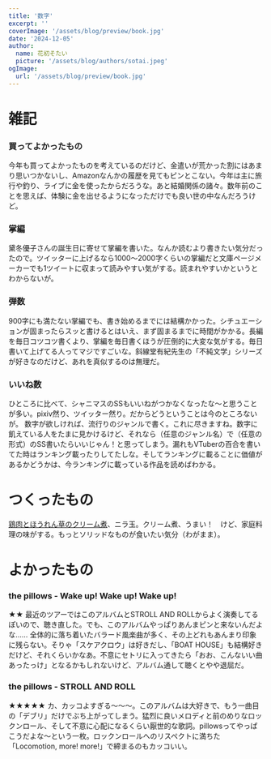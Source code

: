 ```yaml
---
title: '数字'
excerpt: ''
coverImage: '/assets/blog/preview/book.jpg'
date: '2024-12-05'
author:
  name: 花初そたい
  picture: '/assets/blog/authors/sotai.jpeg'
ogImage:
  url: '/assets/blog/preview/book.jpg'
---
```

# 雑記
### 買ってよかったもの
今年も買ってよかったものを考えているのだけど、金遣いが荒かった割にはあまり思いつかないし、Amazonなんかの履歴を見てもピンとこない。今年は主に旅行や釣り、ライブに金を使ったからだろうな。あと結婚関係の諸々。数年前のことを思えば、体験に金を出せるようになっただけでも良い世の中なんだろうけど。

### 掌編
黛冬優子さんの誕生日に寄せて掌編を書いた。なんか読むより書きたい気分だったので。ツイッターに上げるなら1000～2000字くらいの掌編だと文庫ページメーカーでも1ツイートに収まって読みやすい気がする。読まれやすいかというとわからないが。

### 弾数
900字にも満たない掌編でも、書き始めるまでには結構かかった。シチュエーションが固まったらスッと書けるとはいえ、まず固まるまでに時間がかかる。長編を毎日コツコツ書くより、掌編を毎日書くほうが圧倒的に大変な気がする。毎日書いて上げてる人ってマジですごいな。斜線堂有紀先生の「不純文学」シリーズが好きなのだけど、あれを真似するのは無理だ。

### いいね数
ひところに比べて、シャニマスのSSもいいねがつかなくなったな～と思うことが多い。pixiv然り、ツイッター然り。だからどうということは今のところないが。
数字が欲しければ、流行りのジャンルで書く。これに尽きますね。数字に飢えている人をたまに見かけるけど、それなら（任意のジャンル名）で（任意の形式）のSS書いたらいいじゃん！と思ってしまう。漏れもVTuberの百合を書いてた時はランキング載ったりしてたしな。そしてランキングに載ることに価値があるかどうかは、今ランキングに載っている作品を読めばわかる。

# つくったもの
[鶏肉とほうれん草のクリーム煮](https://x.com/syunkon0507/status/1859197946027180381)、ニラ玉。クリーム煮、うまい！　けど、家庭料理の味がする。もっとソリッドなものが食いたい気分（わがまま）。

# よかったもの
### the pillows - Wake up! Wake up! Wake up!
★★
最近のツアーではこのアルバムとSTROLL AND ROLLからよく演奏してるぽいので、聴き直した。でも、このアルバムやっぱりあんまピンと来ないんだよな……
全体的に落ち着いたバラード風楽曲が多く、その上どれもあんまり印象に残らない。そりゃ「スケアクロウ」は好きだし、「BOAT HOUSE」も結構好きだけど、それくらいかなあ。不意にセトリに入ってきたら「おお、こんないい曲あったっけ」となるかもしれないけど、アルバム通して聴くとやや退屈だ。

### the pillows - STROLL AND ROLL
★★★★★
カ、カッコよすぎる～～～。このアルバムは大好きで、もう一曲目の「デブリ」だけでぶち上がってしまう。猛烈に良いメロディと前のめりなロックンロール、そして不意に心配になるくらい厭世的な歌詞。pillowsってやっぱこうだよな～という一枚。ロックンロールへのリスペクトに満ちた「Locomotion, more! more!」で締まるのもカッコいい。